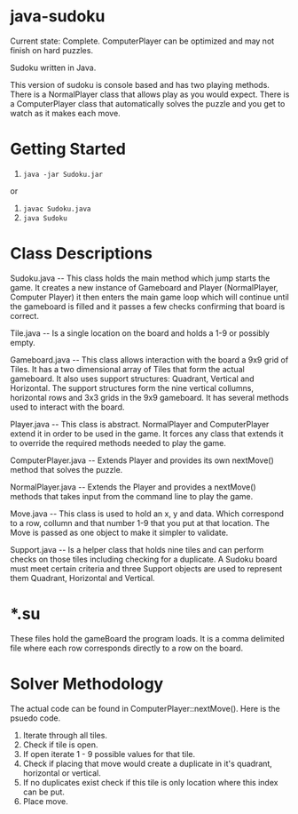 java-sudoku
===========

Current state: Complete. ComputerPlayer can be optimized and may not finish on hard puzzles. 

Sudoku written in Java.

This version of sudoku is console based and has two playing methods. There is a NormalPlayer class that allows play as you would expect. There is a ComputerPlayer class that automatically solves the puzzle and you get to watch as it makes each move. 

Getting Started
===============
1. ````java -jar Sudoku.jar````

or

1. ````javac Sudoku.java````
2. ````java Sudoku````


Class Descriptions
==================

Sudoku.java -- This class holds the main method which jump starts the game. It creates a new instance of Gameboard and Player (NormalPlayer, Computer Player) it then enters the main game loop which will continue until the gameboard is filled and it passes a few checks confirming that board is correct. 

Tile.java -- Is a single location on the board and holds a 1-9 or possibly empty. 

Gameboard.java -- This class allows interaction with the board a 9x9 grid of Tiles. It has a two dimensional array of Tiles that form the actual gameboard. It also uses support structures: Quadrant, Vertical and Horizontal. The support structures form the nine vertical collumns, horizontal rows and 3x3 grids in the 9x9 gameboard. It has several methods used to interact with the board.  

Player.java -- This class is abstract. NormalPlayer and ComputerPlayer extend it in order to be used in the game. It forces any class that extends it to override the required methods needed to play the game. 

ComputerPlayer.java -- Extends Player and provides its own nextMove() method that solves the puzzle.

NormalPlayer.java -- Extends the Player and provides a nextMove() methods that takes input from the command line to play the game. 

Move.java -- This class is used to hold an x, y and data. Which correspond to a row, collumn and that number 1-9 that you put at that location. The Move is passed as one object to make it simpler to validate.

Support.java -- Is a helper class that holds nine tiles and can perform checks on those tiles including checking for a duplicate. A Sudoku board must meet certain criteria and three Support objects are used to represent them Quadrant, Horizontal and Vertical.

*.su
============
These files hold the gameBoard the program loads. It is a comma delimited file where each row corresponds directly to a row on the board.

Solver Methodology
==================

The actual code can be found in ComputerPlayer::nextMove(). Here is the psuedo code. 


1. Iterate through all tiles. 
2. Check if tile is open. 
3. If open iterate 1 - 9 possible values for that tile. 
4. Check if placing that move would create a duplicate in it's quadrant, horizontal or vertical.
5. If no duplicates exist check if this tile is only location where this index can be put. 
6. Place move. 